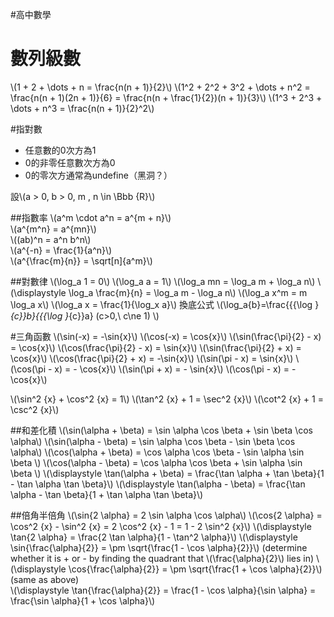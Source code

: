 #高中數學

# 數列級數
\\(1 + 2 + \dots + n = \frac{n(n + 1)}{2}\\)
\\(1^2 + 2^2 + 3^2 + \dots + n^2 = \frac{n(n + 1)(2n + 1)}{6} = \frac{n(n + \frac{1}{2})(n + 1)}{3}\\)
\\(1^3 + 2^3 + \dots + n^3 = \frac{n(n + 1)}{2}^2\\)

#指對數
* 任意數的0次方為1
* 0的非零任意數次方為0
* 0的零次方通常為undefine（黑洞？）

設\\(a > 0, b > 0, m , n \in \Bbb {R}\\)  

##指數率
\\(a^m \cdot a^n = a^{m + n}\\)  
\\(a^{m^n} = a^{mn}\\)  
\\((ab)^n = a^n b^n\\)  
\\(a^{-n} = \frac{1}{a^n}\\)  
\\(a^{\frac{m}{n}} = \sqrt[n]{a^m}\\) 

##對數律
\\(\log_a 1 = 0\\)
\\(\log_a a = 1\\)
\\(\log_a mn = \log_a m + \log_a n\\)
\\(\displaystyle \log_a \frac{m}{n} = \log_a m - \log_a n\\)
\\(\log_a x^m = m \log_a x\\)
\\(\log_a x = \frac{1}{\log_x a}\\)
換底公式 \\(\log_a{b}=\frac{{{\log }_{c}}b}{{{\log }_{c}}a} (c>0,\ c\ne 1) \\)

#三角函數
\\(\sin(-x) = -\sin{x}\\)
\\(\cos(-x) = \cos{x}\\)
\\(\sin(\frac{\pi}{2} - x) = \cos{x}\\)
\\(\cos(\frac{\pi}{2} - x) = \sin{x}\\)
\\(\sin(\frac{\pi}{2} + x) = \cos{x}\\)
\\(\cos(\frac{\pi}{2} + x) = -\sin{x}\\)
\\(\sin(\pi - x) = \sin{x}\\)
\\(\cos(\pi - x) = - \cos{x}\\)
\\(\sin(\pi + x) = - \sin{x}\\)
\\(\cos(\pi - x) = - \cos{x}\\)

\\(\sin^2 {x} + \cos^2 {x} = 1\\)
\\(\tan^2 {x} + 1 = \sec^2 {x}\\)
\\(\cot^2 {x} + 1 = \csc^2 {x}\\)

##和差化積
\\(\sin(\alpha + \beta) = \sin \alpha \cos \beta + \sin \beta \cos \alpha\\)
\\(\sin(\alpha - \beta) = \sin \alpha \cos \beta - \sin \beta \cos \alpha\\)
\\(\cos(\alpha + \beta) = \cos \alpha \cos \beta - \sin \alpha \sin \beta \\)
\\(\cos(\alpha - \beta) = \cos \alpha \cos \beta + \sin \alpha \sin \beta \\)
\\(\displaystyle \tan(\alpha + \beta) = \frac{\tan \alpha + \tan \beta}{1 - \tan \alpha \tan \beta}\\)
\\(\displaystyle \tan(\alpha - \beta) = \frac{\tan \alpha - \tan \beta}{1 + \tan \alpha \tan \beta}\\)

##倍角半倍角
\\(\sin{2 \alpha} = 2 \sin \alpha \cos \alpha\\)
\\(\cos{2 \alpha} = \cos^2 {x} - \sin^2 {x} = 2 \cos^2 {x} - 1 = 1 - 2 \sin^2 {x}\\)
\\(\displaystyle \tan{2 \alpha} = \frac{2 \tan \alpha}{1 - \tan^2 \alpha}\\)
\\(\displaystyle \sin{\frac{\alpha}{2}} = \pm \sqrt{\frac{1 - \cos \alpha}{2}}\\) (determine whether it is + or - by finding the quadrant that \\(\frac{\alpha}{2}\\) lies in)
\\(\displaystyle \cos{\frac{\alpha}{2}} = \pm \sqrt{\frac{1 + \cos \alpha}{2}}\\) (same as above)  
\\(\displaystyle \tan{\frac{\alpha}{2}} = \frac{1 - \cos \alpha}{\sin \alpha} = \frac{\sin \alpha}{1 + \cos \alpha}\\)